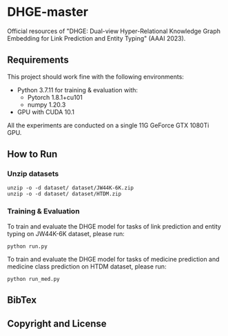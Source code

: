 # DHGE-master
Official resources of "DHGE: Dual-view Hyper-Relational Knowledge Graph Embedding for Link Prediction and Entity Typing" (AAAI 2023).

## Requirements
This project should work fine with the following environments:

- Python 3.7.11 for training & evaluation with:
    -  Pytorch 1.8.1+cu101
    -  numpy 1.20.3
- GPU with CUDA 10.1

All the experiments are conducted on a single 11G GeForce GTX 1080Ti GPU.


## How to Run


### Unzip datasets


```
unzip -o -d dataset/ dataset/JW44K-6K.zip
unzip -o -d dataset/ dataset/HTDM.zip
```

### Training & Evaluation

To train and evaluate the DHGE model for tasks of link prediction and entity typing on JW44K-6K dataset, please run:

```
python run.py
```

To train and evaluate the DHGE model for tasks of medicine prediction and medicine class prediction on HTDM dataset, please run:

```
python run_med.py
```

## BibTex


## Copyright and License
